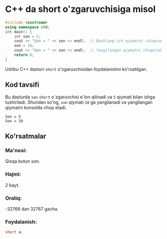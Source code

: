 # C++ da short oʻzgaruvchisiga misol
```cpp
#include <iostream>
using namespace std;
int main() {
    int son = 5;
    cout << "Son = " << son << endl;  // Boshlang'ich qiymatni chiqaradi
    son = 10;
    cout << "Son = " << son << endl;  // Yangilangan qiymatni chiqaradi
    return 0;
}
```
Ushbu C++ dasturi `short` o'zgaruvchisidan foydalanishni ko'rsatilgan.
## Kod tavsifi
Bu dasturda `son` `short` o\`zgaruvchisi e\`lon qilinadi va `5` qiymati bilan ishga tushiriladi.
Shundan so'ng, `son` qiymati `10` ga yangilanadi va yangilangan qiymatni konsolda chop etadi.
```console
Son = 5
Son = 10
```
## Ko'rsatmalar
### Ma'nosi:
Qisqa butun son.
### Hajmi:
2 bayt.
### Oraliq:
-32768 dan 32767 gacha.
### Foydalanish:
```cpp
short a;
```
